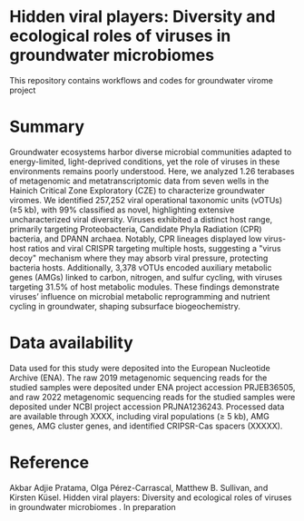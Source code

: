# Hidden viral players: Diversity and ecological roles of viruses in groundwater microbiomes
This repository contains workflows and codes for groundwater virome project

# **Summary**

Groundwater ecosystems harbor diverse microbial communities adapted to energy-limited, light-deprived conditions, yet the role of viruses in these environments remains poorly understood. Here, we analyzed 1.26 terabases of metagenomic and metatranscriptomic data from seven wells in the Hainich Critical Zone Exploratory (CZE) to characterize groundwater viromes. We identified 257,252 viral operational taxonomic units (vOTUs) (≥5 kb), with 99% classified as novel, highlighting extensive uncharacterized viral diversity. Viruses exhibited a distinct host range, primarily targeting Proteobacteria, Candidate Phyla Radiation (CPR) bacteria, and DPANN archaea. Notably, CPR lineages displayed low virus-host ratios and viral CRISPR targeting multiple hosts, suggesting a "virus decoy" mechanism where they may absorb viral pressure, protecting bacteria hosts. Additionally, 3,378 vOTUs encoded auxiliary metabolic genes (AMGs) linked to carbon, nitrogen, and sulfur cycling, with viruses targeting 31.5% of host metabolic modules. These findings demonstrate viruses’ influence on microbial metabolic reprogramming and nutrient cycling in groundwater, shaping subsurface biogeochemistry.

# **Data availability**
Data used for this study were deposited into the European Nucleotide Archive (ENA). The raw 2019 metagenomic sequencing reads for the studied samples were deposited under ENA project accession PRJEB36505, and raw 2022 metagenomic sequencing reads for the studied samples were deposited under NCBI project accession PRJNA1236243. Processed data are available through XXXX, including viral populations (≥ 5 kb), AMG genes, AMG cluster genes, and identified CRIPSR-Cas spacers (XXXXX).

# **Reference**
Akbar Adjie Pratama, Olga Pérez-Carrascal, Matthew B. Sullivan, and Kirsten Küsel. Hidden viral players: Diversity and ecological roles of viruses in groundwater microbiomes . In preparation
